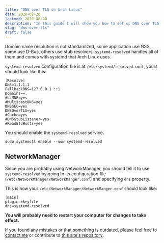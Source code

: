 ```yaml
---
title: "DNS over TLS on Arch Linux"
date: 2020-08-20
lastmod: 2020-08-20
description: "In this guide I will show you how to set up DNS over TLS on Arch Linux using systemd-resolved."
slug: "dns-over-tls"
draft: false
---
```


Domain name resolution is not standardized, some application use NSS, some use D-Bus, others use stub resolvers.
`systemd-resolved` handles all of them and comes with systemd that Arch Linux uses.

`systemd-resolved` configuration file is at `/etc/systemd/resolved.conf`, yours should look like this:

	[Resolve]
	DNS=1.1.1.1
	FallbackDNS=127.0.0.1 ::1
	Domains=~.
	#LLMNR=yes
	#MulticastDNS=yes
	DNSSEC=yes
	DNSOverTLS=yes
	#Cache=yes
	#DNSStubListener=yes
	#ReadEtcHosts=yes

You should enable the `systemd-resolved` service.

	sudo systemctl enable --now systemd-resolved

## NetworkManager

Since you are probably using NetworkManager,
you should tell it to use `systemd-resolved` by going to its configuration file (`/etc/NetworkManager/NetworkManger.conf`)
and specifying `dns` property.

This is how your `/etc/NetworkManager/NetworkManger.conf` should look like:

	[main]
	plugins=keyfile
	dns=systemd-resolved

**You will probably need to restart your computer for changes to take effect.**

If you found any mistakes or that something is outdated, please
feel free to [contact me](/contact/) or contribute to [this site's repository](https://github.com/MatejaMaric/blog).
